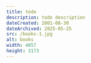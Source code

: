 ```yaml
---
title: todo
description: todo description
dateCreated: 2001-08-30
dateArchived: 2025-05-25
src: /books-1.jpg
alt: books
width: 4857
height: 3173
---
```


